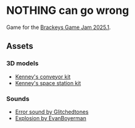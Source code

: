 # NOTHING can go wrong

Game for the [Brackeys Game Jam 2025.1](https://itch.io/jam/brackeys-13).

## Assets

### 3D models

- [Kenney's conveyor kit](https://kenney.nl/assets/conveyor-kit)
- [Kenney's space station kit](https://kenney.nl/assets/space-station-kit)

### Sounds

- [Error sound by Glitchedtones](https://freesound.org/people/Glitchedtones/sounds/330359/)
- [Explosion by EvanBoyerman](https://freesound.org/people/EvanBoyerman/sounds/387229/)